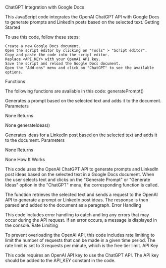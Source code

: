 ChatGPT Integration with Google Docs

This JavaScript code integrates the OpenAI ChatGPT API with Google Docs to generate prompts and LinkedIn posts based on the selected text.
Getting Started

To use this code, follow these steps:

    Create a new Google Docs document.
    Open the script editor by clicking on "Tools" > "Script editor".
    Copy and paste the code into the script editor.
    Replace <API_KEY> with your OpenAI API key.
    Save the script and reload the Google Docs document.
    Open the "Add-ons" menu and click on "ChatGPT" to see the available options.

Functions

The following functions are available in this code:
generatePrompt()

Generates a prompt based on the selected text and adds it to the document.
Parameters

None
Returns

None
generateIdeas()

Generates ideas for a LinkedIn post based on the selected text and adds it to the document.
Parameters

None
Returns

None
How It Works

This code uses the OpenAI ChatGPT API to generate prompts and LinkedIn post ideas based on the selected text in a Google Docs document. When the user selects text and clicks on the "Generate Prompt" or "Generate Ideas" option in the "ChatGPT" menu, the corresponding function is called.

The function retrieves the selected text and sends a request to the OpenAI API to generate a prompt or LinkedIn post ideas. The response is then parsed and added to the document as a paragraph.
Error Handling

This code includes error handling to catch and log any errors that may occur during the API request. If an error occurs, a message is displayed in the console.
Rate Limiting

To prevent overloading the OpenAI API, this code includes rate limiting to limit the number of requests that can be made in a given time period. The rate limit is set to 3 requests per minute, which is the free tier limit.
API Key

This code requires an OpenAI API key to use the ChatGPT API. The API key should be added to the API_KEY constant in the code.
